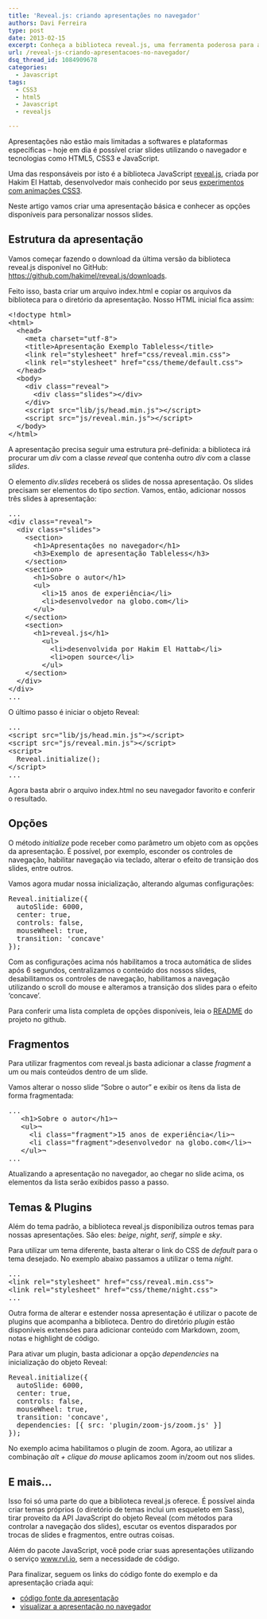 ```yaml
---
title: 'Reveal.js: criando apresentações no navegador'
authors: Davi Ferreira
type: post
date: 2013-02-15
excerpt: Conheça a biblioteca reveal.js, uma ferramenta poderosa para a criação de apresentações de slides que não dependem de nenhum software especial, apenas um navegador moderno.
url: /reveal-js-criando-apresentacoes-no-navegador/
dsq_thread_id: 1084909678
categories:
  - Javascript
tags:
  - CSS3
  - html5
  - Javascript
  - revealjs

---
```

Apresentações não estão mais limitadas a softwares e plataformas específicas – hoje em dia é possível criar slides utilizando o navegador e tecnologias como HTML5, CSS3 e JavaScript. 

Uma das responsáveis por isto é a biblioteca JavaScript <a href="http://lab.hakim.se/reveal-js/" target="_blank">reveal.js</a>, criada por Hakim El Hattab, desenvolvedor mais conhecido por seus <a href="http://lab.hakim.se/" target="_blank">experimentos com animações CSS3</a>.

Neste artigo vamos criar uma apresentação básica e conhecer as opções disponíveis para personalizar nossos slides.

## Estrutura da apresentação

Vamos começar fazendo o download da última versão da biblioteca reveal.js disponível no GitHub: <a href="https://github.com/hakimel/reveal.js/downloads" target="_blank">https://github.com/hakimel/reveal.js/downloads</a>.

Feito isso, basta criar um arquivo index.html e copiar os arquivos da biblioteca para o diretório da apresentação. Nosso HTML inicial fica assim:

<pre class="lang-html">&lt;!doctype html&gt;
&lt;html&gt;
  &lt;head&gt;
    &lt;meta charset="utf-8"&gt;
    &lt;title&gt;Apresentação Exemplo Tableless&lt;/title&gt;
    &lt;link rel="stylesheet" href="css/reveal.min.css"&gt;
    &lt;link rel="stylesheet" href="css/theme/default.css"&gt;
  &lt;/head&gt;
  &lt;body&gt;
    &lt;div class="reveal"&gt;
      &lt;div class="slides"&gt;&lt;/div&gt;
    &lt;/div&gt;
    &lt;script src="lib/js/head.min.js"&gt;&lt;/script&gt;
    &lt;script src="js/reveal.min.js"&gt;&lt;/script&gt;
  &lt;/body&gt;
&lt;/html&gt;</pre>

A apresentação precisa seguir uma estrutura pré-definida: a biblioteca irá procurar um _div_ com a classe _reveal_ que contenha outro _div_ com a classe _slides_.

O elemento _div.slides_ receberá os slides de nossa apresentação. Os slides precisam ser elementos do tipo _section_. Vamos, então, adicionar nossos três slides à apresentação:

<pre class="lang-html">...
&lt;div class="reveal"&gt;
  &lt;div class="slides"&gt;
    &lt;section&gt;
      &lt;h1&gt;Apresentações no navegador&lt;/h1&gt;
      &lt;h3&gt;Exemplo de apresentação Tableless&lt;/h3&gt;
    &lt;/section&gt;
    &lt;section&gt;
      &lt;h1&gt;Sobre o autor&lt;/h1&gt;
      &lt;ul&gt;
        &lt;li&gt;15 anos de experiência&lt;/li&gt;
        &lt;li&gt;desenvolvedor na globo.com&lt;/li&gt;
      &lt;/ul&gt;
    &lt;/section&gt;
    &lt;section&gt;
      &lt;h1&gt;reveal.js&lt;/h1&gt;
        &lt;ul&gt;
          &lt;li&gt;desenvolvida por Hakim El Hattab&lt;/li&gt;
          &lt;li&gt;open source&lt;/li&gt;
        &lt;/ul&gt;
    &lt;/section&gt;
  &lt;/div&gt;
&lt;/div&gt;
...</pre>

O último passo é iniciar o objeto Reveal:

<pre class="lang-html">...
&lt;script src="lib/js/head.min.js"&gt;&lt;/script&gt;
&lt;script src="js/reveal.min.js"&gt;&lt;/script&gt;
&lt;script&gt;
  Reveal.initialize();
&lt;/script&gt;
...</pre>

Agora basta abrir o arquivo index.html no seu navegador favorito e conferir o resultado.

## Opções

O método _initialize_ pode receber como parâmetro um objeto com as opções da apresentação. É possível, por exemplo, esconder os controles de navegação, habilitar navegação via teclado, alterar o efeito de transição dos slides, entre outros.

Vamos agora mudar nossa inicialização, alterando algumas configurações:

<pre class="lang-javascript">Reveal.initialize({
  autoSlide: 6000,
  center: true,
  controls: false,
  mouseWheel: true,
  transition: 'concave'
});</pre>

Com as configurações acima nós habilitamos a troca automática de slides após 6 segundos, centralizamos o conteúdo dos nossos slides, desabilitamos os controles de navegação, habilitamos a navegação utilizando o scroll do mouse e alteramos a transição dos slides para o efeito &#8216;concave&#8217;.

Para conferir uma lista completa de opções disponíveis, leia o <a href="https://github.com/hakimel/reveal.js/blob/master/README.md#configuration" target="_blank">README</a> do projeto no github.

## Fragmentos

Para utilizar fragmentos com reveal.js basta adicionar a classe _fragment_ a um ou mais conteúdos dentro de um slide. 

Vamos alterar o nosso slide &#8220;Sobre o autor&#8221; e exibir os ítens da lista de forma fragmentada:

<pre class="lang-html">...
   &lt;h1&gt;Sobre o autor&lt;/h1&gt;¬
   &lt;ul&gt;¬
     &lt;li class="fragment"&gt;15 anos de experiência&lt;/li&gt;¬
     &lt;li class="fragment"&gt;desenvolvedor na globo.com&lt;/li&gt;¬
   &lt;/ul&gt;¬
...</pre>

Atualizando a apresentação no navegador, ao chegar no slide acima, os elementos da lista serão exibidos passo a passo.

## Temas & Plugins

Além do tema padrão, a biblioteca reveal.js disponibiliza outros temas para nossas apresentações. São eles: _beige_, _night_, _serif_, _simple_ e _sky_.

Para utilizar um tema diferente, basta alterar o link do CSS de _default_ para o tema desejado. No exemplo abaixo passamos a utilizar o tema _night_.

<pre class="lang-html">...
&lt;link rel="stylesheet" href="css/reveal.min.css"&gt;
&lt;link rel="stylesheet" href="css/theme/night.css"&gt;
...</pre>

Outra forma de alterar e estender nossa apresentação é utilizar o pacote de plugins que acompanha a biblioteca. Dentro do diretório _plugin_ estão disponíveis extensões para adicionar conteúdo com Markdown, zoom, notas e highlight de código.

Para ativar um plugin, basta adicionar a opção _dependencies_ na inicialização do objeto Reveal:

<pre class="lang-javascript">Reveal.initialize({
  autoSlide: 6000,
  center: true,
  controls: false,
  mouseWheel: true,
  transition: 'concave',
  dependencies: [{ src: 'plugin/zoom-js/zoom.js' }]
});</pre>

No exemplo acima habilitamos o plugin de zoom. Agora, ao utilizar a combinação _alt + clique do mouse_ aplicamos zoom in/zoom out nos slides.

## E mais&#8230;

Isso foi só uma parte do que a biblioteca reveal.js oferece. É possível ainda criar temas próprios (o diretório de temas inclui um esqueleto em Sass), tirar proveito da API JavaScript do objeto Reveal (com métodos para controlar a navegação dos slides), escutar os eventos disparados por trocas de slides e fragmentos, entre outras coisas.

Além do pacote JavaScript, você pode criar suas apresentações utilizando o serviço <a href="http://www.rvl.io/" target="_blank">www.rvl.io</a>, sem a necessidade de código.

Para finalizar, seguem os links do código fonte do exemplo e da apresentação criada aqui:

  * <a href="https://github.com/tableless/exemplos/tree/gh-pages/revealjs" target="_blank">código fonte da apresentação</a>
  * <a href="http://tableless.github.com/exemplos/revealjs/" target="_blank">visualizar a apresentação no navegador</a>